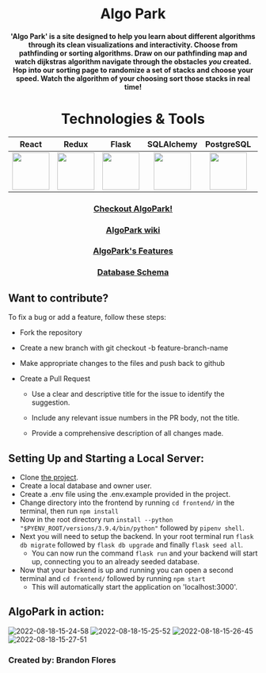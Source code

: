 <div align="center">

# Algo Park

</div>

<div align="center">
 
#### 'Algo Park' is a site designed to help you learn about different algorithms through its clean visualizations and interactivity. Choose from pathfinding or sorting algorithms. Draw on our pathfinding map and watch dijkstras algorithm navigate through the obstacles *you* created. Hop into our sorting page to randomize a set of stacks and choose your speed. Watch the algorithm of your choosing sort those stacks in real time!

</div>

<div align="center">
  
# Technologies & Tools

|React|Redux|Flask|SQLAlchemy|PostgreSQL|Figma|
| :-: | :-: | :-: | -------- | :------: | :-: |
| <a href="https://reactjs.org/"><img src='https://cdn.jsdelivr.net/gh/devicons/devicon/icons/react/react-original.svg' width="75" height="75" /></a> | <a href='https://redux.js.org/'><img src="https://cdn.jsdelivr.net/gh/devicons/devicon/icons/redux/redux-original.svg" width="75" height="75" /></a> | <a href='https://flask.palletsprojects.com/en/2.1.x/'><img src="https://cdn.jsdelivr.net/gh/devicons/devicon/icons/flask/flask-original.svg" width="75" height="75"/></a> | <div align="center"><a href='https://www.sqlalchemy.org/'><img src="https://cdn.jsdelivr.net/gh/devicons/devicon/icons/sqlalchemy/sqlalchemy-plain.svg" width="75" height="75" /></a></div> | <a href='https://www.postgresql.org/'><img src="https://cdn.jsdelivr.net/gh/devicons/devicon/icons/postgresql/postgresql-original.svg" width="75" height="75" /></a> | <a href='https://www.figma.com/'><img src="https://cdn.jsdelivr.net/gh/devicons/devicon/icons/figma/figma-original.svg" width="75" height="75"  /></a> |

### [Checkout AlgoPark!](https://algopark.herokuapp.com/)
### [AlgoPark wiki](https://github.com/brandonflores647/algopark/wiki)
### [AlgoPark's Features](https://github.com/brandonflores647/algopark/wiki/Feature-List)
### [Database Schema](https://github.com/brandonflores647/algopark/wiki/Database-Schema)

</div>

## Want to contribute?

To fix a bug or add a feature, follow these steps:

- Fork the repository

- Create a new branch with git checkout -b feature-branch-name

- Make appropriate changes to the files and push back to github

- Create a Pull Request

  - Use a clear and descriptive title for the issue to identify the suggestion.

  - Include any relevant issue numbers in the PR body, not the title.

  - Provide a comprehensive description of all changes made.

## Setting Up and Starting a Local Server:

- Clone [the project](https://github.com/brandonflores647/algopark).
- Create a local database and owner user.
- Create a .env file using the .env.example provided in the project.
- Change directory into the frontend by running `cd frontend/` in the terminal, then run `npm install`
- Now in the root directory run `install --python "$PYENV_ROOT/versions/3.9.4/bin/python"` followed by `pipenv shell`.
- Next you will need to setup the backend. In your root terminal run `flask db migrate` followed by `flask db upgrade` and finally `flask seed all`.
  - You can now run the command `flask run` and your backend will start up, connecting you to an already seeded database.
- Now that your backend is up and running you can open a second terminal and `cd frontend/` followed by running `npm start`
  - This will automatically start the application on 'localhost:3000'.
  
## AlgoPark in action:
![2022-08-18-15-24-58](https://user-images.githubusercontent.com/100805072/185500985-4777d7ba-d001-46c1-9632-c08d9ef8f471.gif)
![2022-08-18-15-25-52](https://user-images.githubusercontent.com/100805072/185500993-b687991f-c1db-4592-8b0b-e3acfc34d02e.gif)
![2022-08-18-15-26-45](https://user-images.githubusercontent.com/100805072/185501013-f5747f10-9126-4d97-b373-f8432924bc38.gif)
![2022-08-18-15-27-51](https://user-images.githubusercontent.com/100805072/185501025-22515ad0-b9d4-4428-ae14-8d2460625336.gif)


### Created by: Brandon Flores
